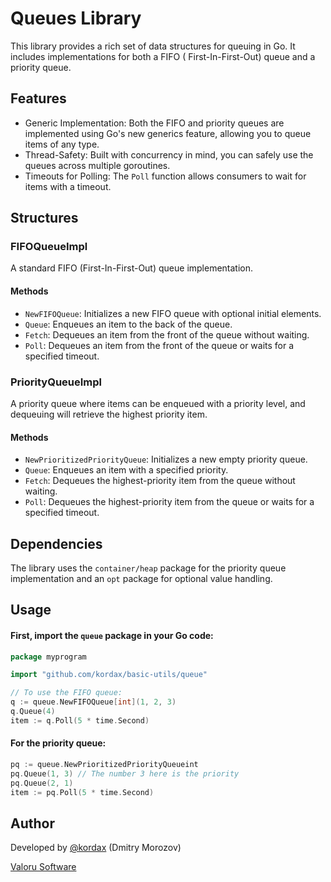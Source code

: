 # Queues Library

This library provides a rich set of data structures for queuing in Go. It includes implementations for both a FIFO (
First-In-First-Out) queue and a priority queue.

## Features

- Generic Implementation: Both the FIFO and priority queues are implemented using Go's new generics feature, allowing
  you to queue items of any type.
- Thread-Safety: Built with concurrency in mind, you can safely use the queues across multiple goroutines.
- Timeouts for Polling: The `Poll` function allows consumers to wait for items with a timeout.

## Structures

### FIFOQueueImpl

A standard FIFO (First-In-First-Out) queue implementation.

#### Methods

- `NewFIFOQueue`: Initializes a new FIFO queue with optional initial elements.
- `Queue`: Enqueues an item to the back of the queue.
- `Fetch`: Dequeues an item from the front of the queue without waiting.
- `Poll`: Dequeues an item from the front of the queue or waits for a specified timeout.

### PriorityQueueImpl

A priority queue where items can be enqueued with a priority level, and dequeuing will retrieve the highest priority
item.

#### Methods

- `NewPrioritizedPriorityQueue`: Initializes a new empty priority queue.
- `Queue`: Enqueues an item with a specified priority.
- `Fetch`: Dequeues the highest-priority item from the queue without waiting.
- `Poll`: Dequeues the highest-priority item from the queue or waits for a specified timeout.

## Dependencies

The library uses the `container/heap` package for the priority queue implementation and an `opt` package for optional
value handling.

## Usage

#### First, import the `queue` package in your Go code:

```go
package myprogram

import "github.com/kordax/basic-utils/queue"

// To use the FIFO queue:
q := queue.NewFIFOQueue[int](1, 2, 3)
q.Queue(4)
item := q.Poll(5 * time.Second)

```

#### For the priority queue:

```go
pq := queue.NewPrioritizedPriorityQueueint
pq.Queue(1, 3) // The number 3 here is the priority
pq.Queue(2, 1)
item := pq.Poll(5 * time.Second)
```

## Author

Developed by [@kordax](mailto:dmorozov@valoru-software.com) (Dmitry Morozov)

[Valoru Software](https://valoru-software.com)